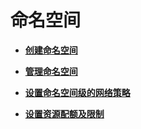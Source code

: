 # 命名空间<a name="cce_10_0030"></a>

-   **[创建命名空间](创建命名空间.md)**  

-   **[管理命名空间](管理命名空间.md)**  

-   **[设置命名空间级的网络策略](设置命名空间级的网络策略.md)**  

-   **[设置资源配额及限制](设置资源配额及限制.md)**  


